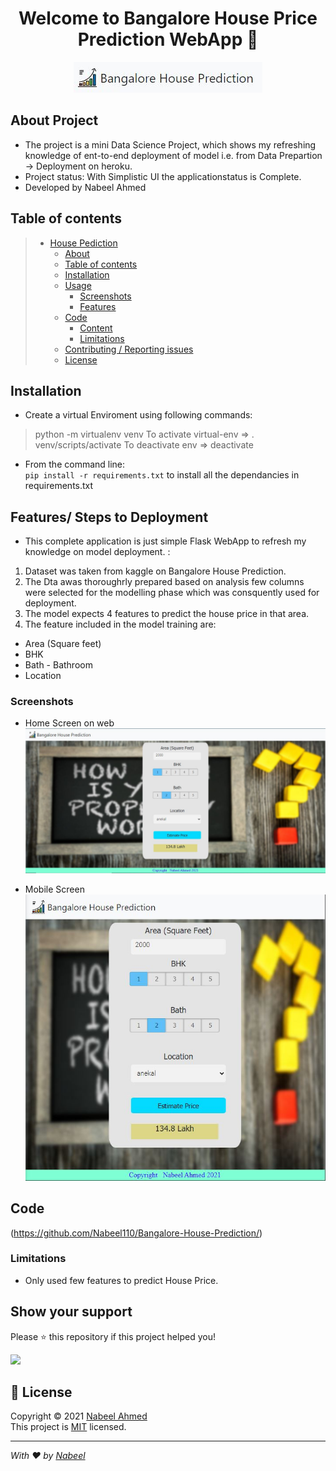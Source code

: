 <h1 align="center">Welcome to Bangalore House Price Prediction WebApp 👋</h1>
<p align="center">
  <img src="https://github.com/Nabeel110/Bangalore-House-Prediction/blob/main/Screenshots/logo.JPG" />
</p>

## About Project

* The project is a mini Data Science Project, which shows my refreshing knowledge of ent-to-end deployment of model i.e. from Data Prepartion -> Deployment on heroku.
* Project status: With Simplistic UI the applicationstatus is Complete.
* Developed by Nabeel Ahmed

## Table of contents

> * [House Pediction](https://github.com/Nabeel110/Bangalore-House-Prediction)
>   * [About](#about--synopsis)
>   * [Table of contents](#table-of-contents)
>   * [Installation](#installation)
>   * [Usage](#usage)
>     * [Screenshots](#screenshots)
>     * [Features](#features)
>   * [Code](#code)
>     * [Content](#content)
>     * [Limitations](#limitations)
>   * [Contributing / Reporting issues](#contributing--reporting-issues)
>   * [License](#license)

## Installation
- Create a virtual Enviroment using following commands:
> python -m virtualenv venv
> To activate virtual-env => . venv/scripts/activate
> To deactivate env => deactivate

* From the command line: </br>
  `pip install -r requirements.txt` to install all the dependancies in requirements.txt </br>
 
## Features/ Steps to Deployment
- This complete application is just simple Flask WebApp to refresh my knowledge on model deployment. :</br>
1. Dataset was taken from kaggle on Bangalore House Prediction.
2. The Dta awas thoroughrly prepared based on  analysis few columns were selected for the  modelling phase which was consquently used for deployment.
3. The model expects 4 features to predict the house price in that area.
4. The feature included in the model training are: 
  - Area (Square feet)
  - BHK
  - Bath - Bathroom
  - Location

### Screenshots

- Home Screen on web</br>
![Home Screen](https://github.com/Nabeel110/Bangalore-House-Prediction/blob/main/Screenshots/LandingPage.JPG) </br>

- Mobile Screen</br>
![Shopping Cart](https://github.com/Nabeel110/Bangalore-House-Prediction/blob/main/Screenshots/MobileView.JPG) </br>

## Code

(https://github.com/Nabeel110/Bangalore-House-Prediction/)

### Limitations

- Only used few features to predict House Price.

## Show your support

Please ⭐️ this repository if this project helped you!

<a href="https://www.patreon.com/Nabeel110">
  <img src="https://c5.patreon.com/external/logo/become_a_patron_button@2x.png" width="160">
</a>

## 📝 License

Copyright © 2021 [Nabeel Ahmed](https://github.com/Nabeel110)<br />
This project is [MIT](https://github.com/Nabeel110/blob/master/LICENSE) licensed.

---

_With ❤️ by [Nabeel](https://github.com/Nabeel110)_

